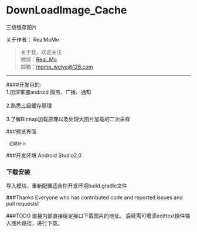 # DownLoadImage_Cache
三级缓存图片

关于作者：
RealMoMo
> 关于我，欢迎关注  
   微信：[Real_Mo]()  
   邮箱：momo_weiye@126.com
-------------
####开发目的: 
<br>1.加深掌握android 服务、广播、通知</br>
<br>2.熟悉三级缓存原理</br>
<br>3.了解Bitmap加载原理以及处理大图片加载的二次采样</br>

###预览界面


     近期补上
   

###开发环境
Android Studio2.0


### 下载安装
导入模块，重新配置适合你开发环境build.gradle文件



###Thanks
Everyone who has contributed code and reported issues and pull requests!

###TODO
直接内部直接给定接口下载图片的地址。
后续需可增添edittext控件输入图片路径，进行下载。


